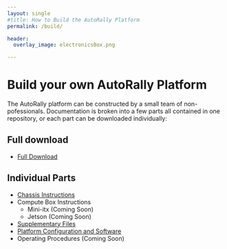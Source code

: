 ```yaml
---
layout: single
#title: How to Build the AutoRally Platform
permalink: /build/

header:
  overlay_image: electronicsBox.png

---
```


# Build your own AutoRally Platform

The AutoRally platform can be constructed by a small team of non-pofessionals. Documentation is broken into a few parts all contained in one repository, or each part can be downloaded individually:

## Full download

  * [Full Download](https://github.com/AutoRally/autorally_platform_instructions/archive/master.zip)

## Individual Parts

  * [Chassis Instructions](https://github.com/AutoRally/autorally_platform_instructions)
  * Compute Box Instructions
    * Mini-itx (Coming Soon)
    * Jetson (Coming Soon)
  * [Supplementary Files]()
  * [Platform Configuration and Software](https://github.com/AutoRally/autorally)
  * Operating Procedures (Coming Soon)
